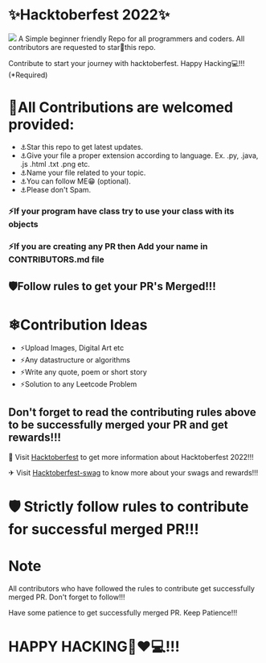 
# ✨Hacktoberfest 2022✨

<img src="https://github.blog/wp-content/uploads/2022/10/hacktoberfestbanner.jpeg?resize=1200%2C630" />
A Simple beginner friendly Repo for all programmers and coders. All contributors are requested to star🌟this repo.

Contribute to start your journey with hacktoberfest. Happy Hacking💻!!! (*Required)

# 🌟All Contributions are welcomed provided:

- ⚓Star this repo to get latest updates.
- ⚓Give your file a proper extension according to language. Ex. .py, .java, .js .html .txt .png etc.
- ⚓Name your file related to your topic.
- ⚓You can follow ME😁 (optional).
- ⚓Please don't Spam.



</pre>

### ⚡If your program have class try to use your class with its objects

### ⚡If you are creating any PR then Add your name in CONTRIBUTORS.md file 

## 🛡Follow rules to get your PR's Merged!!!

# ❄Contribution Ideas
- ⚡Upload Images, Digital Art etc
- ⚡Any datastructure or algorithms
- ⚡Write any quote, poem or short story
- ⚡Solution to any Leetcode Problem



## Don't forget to read the contributing rules above to be successfully merged your PR and get rewards!!!

🏹 Visit <a href="hacktoberfest.com" target="_blank">Hacktoberfest</a> to get more information about Hacktoberfest 2022!!!

✈ Visit <a href="https://hacktoberfest-swag.com" target="_blank">Hacktoberfest-swag</a> to know more about your swags and rewards!!!

# 🛡 Strictly follow rules to contribute for successful merged PR!!!

# Note
All contributors who have followed the rules to contribute get successfully merged PR. Don't forget to follow!!! 

Have some patience to get successfully merged PR. Keep Patience!!! 

# HAPPY HACKING🤞❤💻!!!
